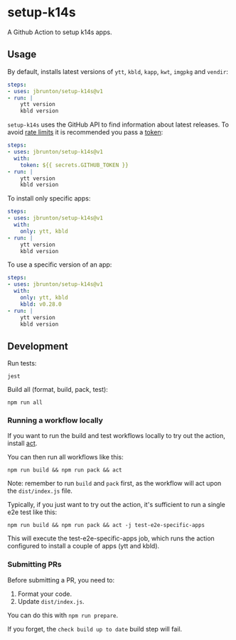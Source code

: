 # setup-k14s

A Github Action to setup k14s apps.

## Usage

By default, installs latest versions of `ytt`, `kbld`, `kapp`, `kwt`, `imgpkg` and `vendir`:

```yaml
steps:
- uses: jbrunton/setup-k14s@v1
- run: |
    ytt version
    kbld version
```

`setup-k14s` uses the GitHub API to find information about latest releases. To avoid [rate limits](https://developer.github.com/v3/#rate-limiting) it is recommended you pass a [token](https://help.github.com/en/actions/configuring-and-managing-workflows/authenticating-with-the-github_token):

```yaml
steps:
- uses: jbrunton/setup-k14s@v1
  with:
    token: ${{ secrets.GITHUB_TOKEN }}
- run: |
    ytt version
    kbld version
```

To install only specific apps:

```yaml
steps:
- uses: jbrunton/setup-k14s@v1
  with:
    only: ytt, kbld
- run: |
    ytt version
    kbld version
```

To use a specific version of an app:

```yaml
steps:
- uses: jbrunton/setup-k14s@v1
  with:
    only: ytt, kbld
    kbld: v0.28.0
- run: |
    ytt version
    kbld version
```

## Development

Run tests:

    jest
    
Build all (format, build, pack, test):

    npm run all

### Running a workflow locally

If you want to run the build and test workflows locally to try out the action, install [act](https://github.com/nektos/act).

You can then run all workflows like this:

    npm run build && npm run pack && act

Note: remember to run `build` and `pack` first, as the workflow will act upon the `dist/index.js` file.

Typically, if you just want to try out the action, it's sufficient to run a single e2e test like this:

    npm run build && npm run pack && act -j test-e2e-specific-apps

This will execute the test-e2e-specific-apps job, which runs the action configured to install a couple of apps (ytt and kbld).

### Submitting PRs

Before submitting a PR, you need to:

1. Format your code.
2. Update `dist/index.js`.

You can do this with `npm run prepare`.

If you forget, the `check build up to date` build step will fail.
